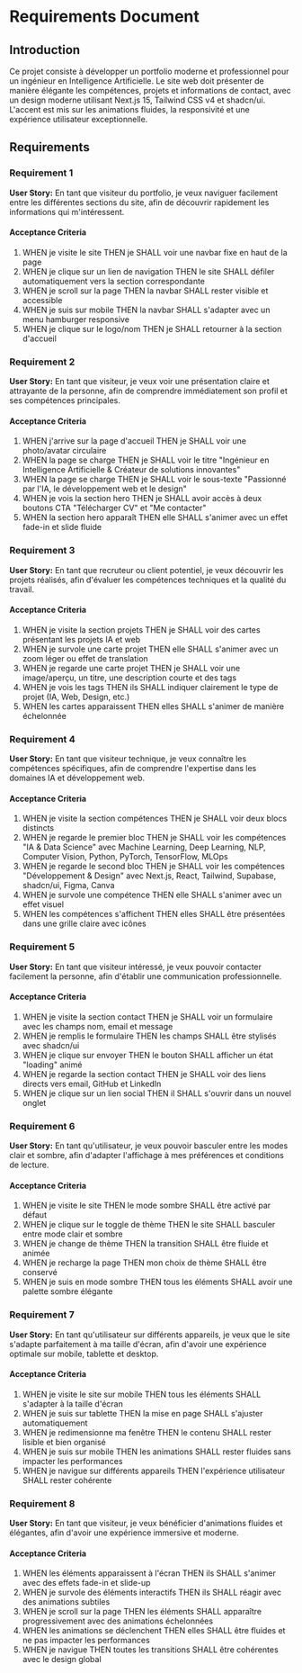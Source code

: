 # Requirements Document

## Introduction

Ce projet consiste à développer un portfolio moderne et professionnel pour un ingénieur en Intelligence Artificielle. Le site web doit présenter de manière élégante les compétences, projets et informations de contact, avec un design moderne utilisant Next.js 15, Tailwind CSS v4 et shadcn/ui. L'accent est mis sur les animations fluides, la responsivité et une expérience utilisateur exceptionnelle.

## Requirements

### Requirement 1

**User Story:** En tant que visiteur du portfolio, je veux naviguer facilement entre les différentes sections du site, afin de découvrir rapidement les informations qui m'intéressent.

#### Acceptance Criteria

1. WHEN je visite le site THEN je SHALL voir une navbar fixe en haut de la page
2. WHEN je clique sur un lien de navigation THEN le site SHALL défiler automatiquement vers la section correspondante
3. WHEN je scroll sur la page THEN la navbar SHALL rester visible et accessible
4. WHEN je suis sur mobile THEN la navbar SHALL s'adapter avec un menu hamburger responsive
5. WHEN je clique sur le logo/nom THEN je SHALL retourner à la section d'accueil

### Requirement 2

**User Story:** En tant que visiteur, je veux voir une présentation claire et attrayante de la personne, afin de comprendre immédiatement son profil et ses compétences principales.

#### Acceptance Criteria

1. WHEN j'arrive sur la page d'accueil THEN je SHALL voir une photo/avatar circulaire
2. WHEN la page se charge THEN je SHALL voir le titre "Ingénieur en Intelligence Artificielle & Créateur de solutions innovantes"
3. WHEN la page se charge THEN je SHALL voir le sous-texte "Passionné par l'IA, le développement web et le design"
4. WHEN je vois la section hero THEN je SHALL avoir accès à deux boutons CTA "Télécharger CV" et "Me contacter"
5. WHEN la section hero apparaît THEN elle SHALL s'animer avec un effet fade-in et slide fluide

### Requirement 3

**User Story:** En tant que recruteur ou client potentiel, je veux découvrir les projets réalisés, afin d'évaluer les compétences techniques et la qualité du travail.

#### Acceptance Criteria

1. WHEN je visite la section projets THEN je SHALL voir des cartes présentant les projets IA et web
2. WHEN je survole une carte projet THEN elle SHALL s'animer avec un zoom léger ou effet de translation
3. WHEN je regarde une carte projet THEN je SHALL voir une image/aperçu, un titre, une description courte et des tags
4. WHEN je vois les tags THEN ils SHALL indiquer clairement le type de projet (IA, Web, Design, etc.)
5. WHEN les cartes apparaissent THEN elles SHALL s'animer de manière échelonnée

### Requirement 4

**User Story:** En tant que visiteur technique, je veux connaître les compétences spécifiques, afin de comprendre l'expertise dans les domaines IA et développement web.

#### Acceptance Criteria

1. WHEN je visite la section compétences THEN je SHALL voir deux blocs distincts
2. WHEN je regarde le premier bloc THEN je SHALL voir les compétences "IA & Data Science" avec Machine Learning, Deep Learning, NLP, Computer Vision, Python, PyTorch, TensorFlow, MLOps
3. WHEN je regarde le second bloc THEN je SHALL voir les compétences "Développement & Design" avec Next.js, React, Tailwind, Supabase, shadcn/ui, Figma, Canva
4. WHEN je survole une compétence THEN elle SHALL s'animer avec un effet visuel
5. WHEN les compétences s'affichent THEN elles SHALL être présentées dans une grille claire avec icônes

### Requirement 5

**User Story:** En tant que visiteur intéressé, je veux pouvoir contacter facilement la personne, afin d'établir une communication professionnelle.

#### Acceptance Criteria

1. WHEN je visite la section contact THEN je SHALL voir un formulaire avec les champs nom, email et message
2. WHEN je remplis le formulaire THEN les champs SHALL être stylisés avec shadcn/ui
3. WHEN je clique sur envoyer THEN le bouton SHALL afficher un état "loading" animé
4. WHEN je regarde la section contact THEN je SHALL voir des liens directs vers email, GitHub et LinkedIn
5. WHEN je clique sur un lien social THEN il SHALL s'ouvrir dans un nouvel onglet

### Requirement 6

**User Story:** En tant qu'utilisateur, je veux pouvoir basculer entre les modes clair et sombre, afin d'adapter l'affichage à mes préférences et conditions de lecture.

#### Acceptance Criteria

1. WHEN je visite le site THEN le mode sombre SHALL être activé par défaut
2. WHEN je clique sur le toggle de thème THEN le site SHALL basculer entre mode clair et sombre
3. WHEN je change de thème THEN la transition SHALL être fluide et animée
4. WHEN je recharge la page THEN mon choix de thème SHALL être conservé
5. WHEN je suis en mode sombre THEN tous les éléments SHALL avoir une palette sombre élégante

### Requirement 7

**User Story:** En tant qu'utilisateur sur différents appareils, je veux que le site s'adapte parfaitement à ma taille d'écran, afin d'avoir une expérience optimale sur mobile, tablette et desktop.

#### Acceptance Criteria

1. WHEN je visite le site sur mobile THEN tous les éléments SHALL s'adapter à la taille d'écran
2. WHEN je suis sur tablette THEN la mise en page SHALL s'ajuster automatiquement
3. WHEN je redimensionne ma fenêtre THEN le contenu SHALL rester lisible et bien organisé
4. WHEN je suis sur mobile THEN les animations SHALL rester fluides sans impacter les performances
5. WHEN je navigue sur différents appareils THEN l'expérience utilisateur SHALL rester cohérente

### Requirement 8

**User Story:** En tant que visiteur, je veux bénéficier d'animations fluides et élégantes, afin d'avoir une expérience immersive et moderne.

#### Acceptance Criteria

1. WHEN les éléments apparaissent à l'écran THEN ils SHALL s'animer avec des effets fade-in et slide-up
2. WHEN je survole des éléments interactifs THEN ils SHALL réagir avec des animations subtiles
3. WHEN je scroll sur la page THEN les éléments SHALL apparaître progressivement avec des animations échelonnées
4. WHEN les animations se déclenchent THEN elles SHALL être fluides et ne pas impacter les performances
5. WHEN je navigue THEN toutes les transitions SHALL être cohérentes avec le design global